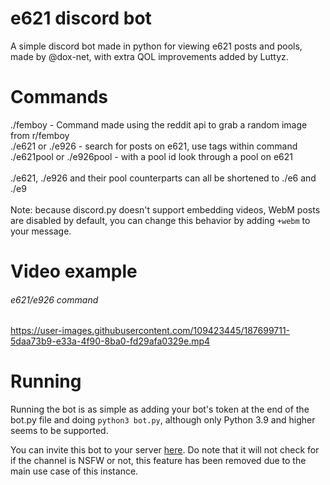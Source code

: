 # e621 discord bot
A simple discord bot made in python for viewing e621 posts and pools, made by @dox-net, with extra QOL improvements added by Luttyz.
# Commands
./femboy - Command made using the reddit api to grab a random image from r/femboy<br>
./e621 or ./e926 - search for posts on e621, use tags within command<br>
./e621pool or ./e926pool - with a pool id look through a pool on e621<br><br>
./e621, ./e926 and their pool counterparts can all be shortened to ./e6 and ./e9<br><br>
Note: because discord.py doesn't support embedding videos, WebM posts are disabled by default, you can change this behavior by adding `+webm` to your message.

# Video example
###### e621/e926 command<br>
https://user-images.githubusercontent.com/109423445/187699711-5daa73b9-e33a-4f90-8ba0-fd29afa0329e.mp4

# Running
Running the bot is as simple as adding your bot's token at the end of the bot.py file and doing `python3 bot.py`, although only Python 3.9 and higher seems to be supported.

You can invite this bot to your server <a href="https://discord.com/oauth2/authorize/?permissions=387136&scope=bot&client_id=989510170839236628">here</a>. Do note that it will not check for if the channel is NSFW or not, this feature has been removed due to the main use case of this instance.
